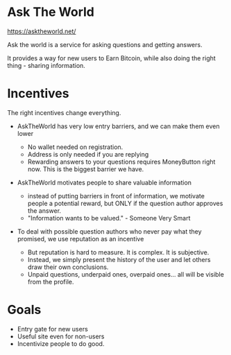 # Ask The World

https://asktheworld.net/

Ask the world is a service for asking questions and getting answers.

It provides a way for new users to Earn Bitcoin, while also doing the right thing - sharing information.

# Incentives

The right incentives change everything.

- AskTheWorld has very low entry barriers, and we can make them even lower
  - No wallet needed on registration.
  - Address is only needed if you are replying
  - Rewarding answers to your questions requires MoneyButton right now. This is the biggest barrier we have.

- AskTheWorld motivates people to share valuable information
  - instead of putting barriers in front of information, we motivate people a potential reward, but ONLY if the question author approves the answer.
  - "Information wants to be valued." - Someone Very Smart

- To deal with possible question authors who never pay what they promised, we use reputation as an incentive
  - But reputation is hard to measure. It is complex. It is subjective.
  - Instead, we simply present the history of the user and let others draw their own conclusions.
  - Unpaid questions, underpaid ones, overpaid ones... all will be visible from the profile.

# Goals

- Entry gate for new users
- Useful site even for non-users
- Incentivize people to do good.